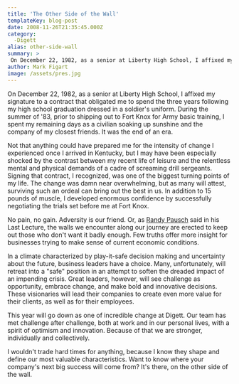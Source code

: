 ```yaml
---
title: 'The Other Side of the Wall'
templateKey: blog-post
date: 2008-11-26T21:35:45.000Z
category: 
  -Digett
alias: other-side-wall
summary: > 
 On December 22, 1982, as a senior at Liberty High School, I affixed my signature to a contract that obligated me to spend the three years following my high school graduation dressed in a soldier's uniform. During the summer of '83, prior to shipping out to Fort Knox for Army basic training, I spent my remaining days as a civilian soaking up sunshine and the company of my closest friends. It was the end of an era.
author: Mark Figart
image: /assets/pres.jpg
---
```


On December 22, 1982, as a senior at Liberty High School, I affixed my signature to a contract that obligated me to spend the three years following my high school graduation dressed in a soldier's uniform. During the summer of '83, prior to shipping out to Fort Knox for Army basic training, I spent my remaining days as a civilian soaking up sunshine and the company of my closest friends. It was the end of an era.

Not that anything could have prepared me for the intensity of change I experienced once I arrived in Kentucky, but I may have been especially shocked by the contrast between my recent life of leisure and the relentless mental and physical demands of a cadre of screaming drill sergeants. Signing that contract, I recognized, was one of the biggest turning points of my life. The change was damn near overwhelming, but as many will attest, surviving such an ordeal can bring out the best in us. In addition to 15 pounds of muscle, I developed enormous confidence by successfully negotiating the trials set before me at Fort Knox.

No pain, no gain. Adversity is our friend. Or, as [Randy Pausch](http://en.wikipedia.org/wiki/Randy_Pausch "Randy Pausch") said in his Last Lecture, the walls we encounter along our journey are erected to keep out those who don't want it badly enough. Few truths offer more insight for businesses trying to make sense of current economic conditions.

In a climate characterized by play-it-safe decision making and uncertainty about the future, business leaders have a choice. Many, unfortunately, will retreat into a "safe" position in an attempt to soften the dreaded impact of an impending crisis. Great leaders, however, will see challenge as opportunity, embrace change, and make bold and innovative decisions. These visionaries will lead their companies to create even more value for their clients, as well as for their employees.

This year will go down as one of incredible change at Digett. Our team has met challenge after challenge, both at work and in our personal lives, with a spirit of optimism and innovation. Because of that we are stronger, individually and collectively.

I wouldn't trade hard times for anything, because I know they shape and define our most valuable characteristics. Want to know where your company's next big success will come from? It's there, on the other side of the wall.
